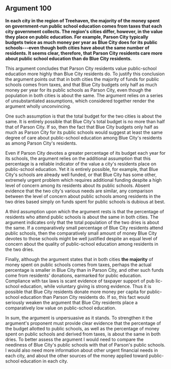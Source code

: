 
Argument 100
---------------------------

**In each city in the region of Treehaven, the majority of the money spent on government-run
public school education comes from taxes that each city government collects. The region's
cities differ, however, in the value they place on public education. For example, Parson City
typically budgets twice as much money per year as Blue City does for its public schools---even
though both cities have about the same number of residents. It seems clear, therefore, that
Parson City residents care more about public school education than do Blue City residents.**

This argument concludes that Parson City residents value public-school education more
highly than Blue City residents do. To justify this conclusion the argument points out that in
both cities the majority of funds for public schools comes from taxes, and that Blue City
budgets only half as much money per year for its public schools as Parson City, even though
the population in both cities is about the same. The argument relies on a series of
unsubstantiated assumptions, which considered together render the argument wholly
unconvincing.

One such assumption is that the total budget for the two cities is about the same. It is
entirely possible that Blue City's total budget is no more than half that of Parson City. If so, then
the fact that Blue City budgets only half as much as Parson City for its public schools would
suggest at least the same degree of care about public-school education among Blue City's
residents as among Parson City's residents.

Even if Parson City devotes a greater percentage of its budget each year for its schools, the
argument relies on the additional assumption that this percentage is a reliable indicator of the
value a city's residents place on public-school education. Yet it is entirely possible, for example,
that Blue City's schools are already well funded, or that Blue City has some other, extremely
urgent problem which requires additional funding despite a high level of concern among its
residents about its public schools. Absent evidence that the two city's various needs are similar,
any comparison between the level of concern about public schools among residents in the two
dries based simply on funds spent for public schools is dubious at best.

A third assumption upon which the argument rests is that the percentage of residents who
attend public schools is about the same in both cities. The argument indicates only that the
total population of the two dries is about the same. If a comparatively small percentage of Blue
City residents attend public schools, then the comparatively small amount of money Blue City
devotes to those schools might be well justified despite an equal level of concern about the
quality of public-school education among residents in the two dries.

Finally, although the argument states that in both cities **the majority** of money spent on
public schools comes from taxes, perhaps the actual percentage is smaller in Blue City than in
Parson City, and other such funds come from residents' donations, earmarked for public
education. Compliance with tax laws is scant evidence of taxpayer support of pub lic-school
education, while voluntary giving is strong evidence. Thus it is possible that Blue City residents
donate more money per capita for public-school education than Parson City residents do. If so,
this fact would seriously weaken the argument that Blue City residents place a comparatively
low value on public-school education.

In sum, the argument is unpersuasive as it stands. To strengthen it the argument's proponent
must provide clear evidence that the percentage of the budget allotted to public
schools, as well as the percentage of money spent on public schools and derived from taxes,
is about the same in both dries. To better assess the argument I would need to compare the
neediness of Blue City's public schools with that of Parson's public schools. I would also need
more information about other urgent financial needs in each city, and about the other sources
of the money applied toward public-school education in each city.

